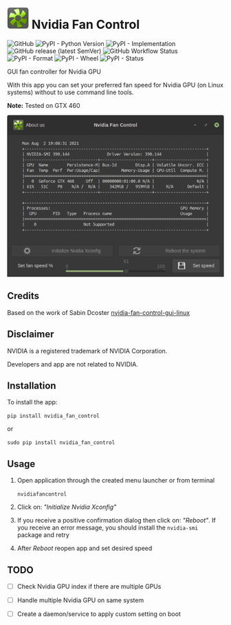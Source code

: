 # <img src="https://github.com/tudo75/nvidia-fan-control/blob/eb194449a0f87ad48520faa60e8548fbd44ab934/nvidia_fan_control/nvidiafancontrol.svg" alt="Icon" width="50px;" height="50px;"/> Nvidia Fan Control

![GitHub](https://img.shields.io/github/license/tudo75/nvidia-fan-control)
![PyPI - Python Version](https://img.shields.io/pypi/pyversions/nvidia-fan-control)
![PyPI - Implementation](https://img.shields.io/pypi/implementation/nvidia-fan-control)
![GitHub release (latest SemVer)](https://img.shields.io/github/v/release/tudo75/nvidia-fan-control)
![GitHub Workflow Status](https://img.shields.io/github/workflow/status/tudo75/nvidia-fan-control/Upload%20Python%20Package)
![PyPI - Format](https://img.shields.io/pypi/format/nvidia-fan-control)
![PyPI - Wheel](https://img.shields.io/pypi/wheel/nvidia-fan-control)
![PyPI - Status](https://img.shields.io/pypi/status/nvidia-fan-control)

GUI fan controller for Nvidia GPU

With this app you can set your preferred fan speed for Nvidia GPU (on Linux systems) without to use command line tools.

<b>Note:</b> Tested on GTX 460

<div align="center">
    <img src="https://github.com/tudo75/nvidia-fan-control/blob/5308b771412321387d9f219d7e88ba8e4457abef/gui.png" alt"GUI Main Image" />
</div>

## Credits

Based on the work of Sabin Dcoster <a href="https://github.com/dcostersabin/nvidia-fan-control-gui-linux" target="_blank">nvidia-fan-control-gui-linux</a>

## Disclaimer

NVIDIA is a registered trademark of NVIDIA Corporation.

Developers and app are not related to NVIDIA.

## Installation

To install the app:

<code>pip install nvidia_fan_control</code>

or

<code>sudo pip install nvidia_fan_control</code>

## Usage

1. Open application through the created menu launcher or from terminal 

    <code>nvidiafancontrol</code>

2. Click on: <i>"Initialize Nvidia Xconfig"</i>
4. If you receive a positive confirmation dialog then click on: <i>"Reboot"</i>.
If you receive an error message, you should install the <code>nvidia-smi</code> package and retry
5. After <i>Reboot</i> reopen app and set desired speed

## TODO


* [ ] Check Nvidia GPU index if there are multiple GPUs
* [ ] Handle multiple Nvidia GPU on same system
* [ ] Create a daemon/service to apply custom setting on boot

